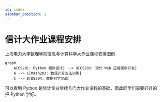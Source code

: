 ```yaml
---
id: index
sidebar_position: 1
---
```


# 信计大作业课程安排

上海电力大学数理学院信息与计算科学大作业课程安排图例

```mermaid
graph
	A[CS201: Python 程序设计] --> B[CS202: 现代 Web 应用程序开发]
	A --> C[Math203: 数值计算方法训练]
	C --> D[DS204: 数据科学实战]

```

可以看到 Python 是信计专业后续几门大作业课程的基础，因此同学们需要好好的把 Python 学好。